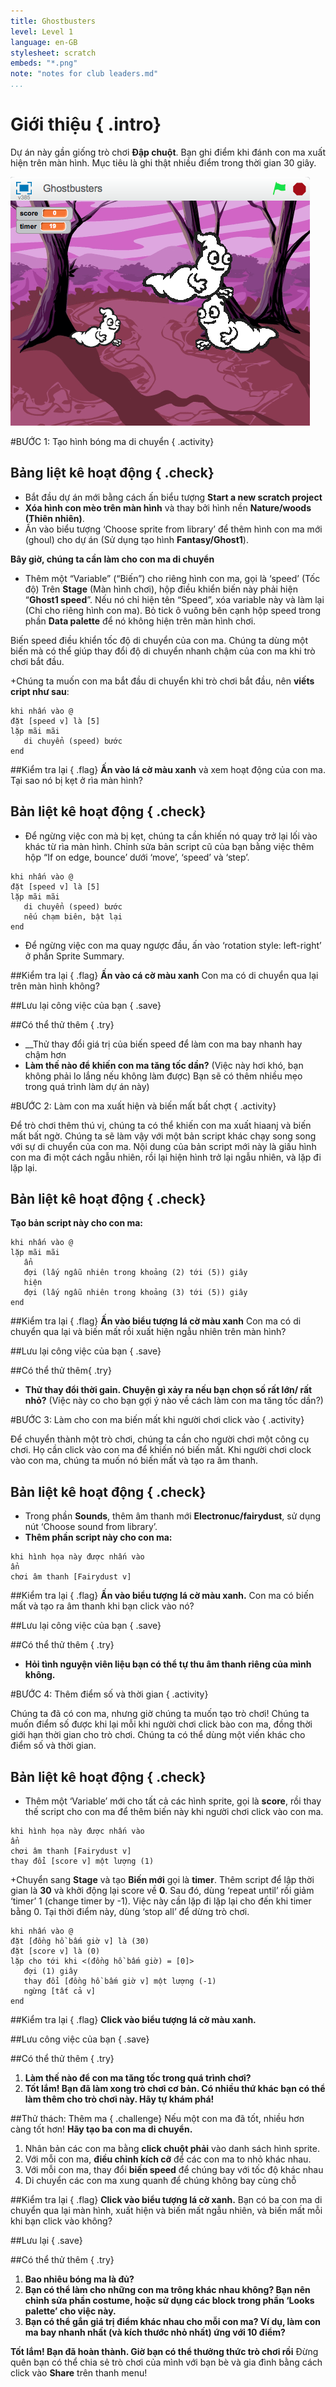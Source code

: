 ```yaml
---
title: Ghostbusters
level: Level 1
language: en-GB
stylesheet: scratch
embeds: "*.png"
note: "notes for club leaders.md"
...
```


# Giới thiệu { .intro}
Dự án này gần giống trò chơi __Đập chuột__. Bạn ghi điểm khi đánh con ma xuất hiện trên màn hình. Mục tiêu là ghi thật nhiều điểm trong thời gian 30 giây.

![screenshot](ghostbsuters_screenshot.png)

#BƯỚC 1: Tạo hình bóng ma di chuyển { .activity}

## Bảng liệt kê hoạt động { .check}

+ Bắt đầu dự án mới bằng cách ấn biểu tượng __Start a new scratch project__
+ __Xóa hình con mèo trên màn hình__ và thay bởi hình nền __Nature/woods (Thiên nhiên)__.
+ Ấn vào biểu tượng ‘Choose sprite from library’ để thêm hình con ma mới (ghoul) cho dự án (Sử dụng tạo hình __Fantasy/Ghost1__).

__Bây giờ, chúng ta cần làm cho con ma di chuyển__

+ Thêm một “Variable” (“Biến”) cho riêng hình con ma, gọi là ‘speed’ (Tốc độ)
Trên __Stage__ (Màn hình chơi), hộp điều khiển biến này phải hiện “__Ghost1 speed__”.
Nếu nó chỉ hiện tên “Speed”, xóa variable này và làm lại (Chỉ cho riêng hình con ma). Bỏ tick ô vuông bên cạnh hộp speed trong phần __Data palette__ để nó không hiện trên màn hình chơi.

Biến speed điều khiển tốc độ di chuyển của con ma. Chúng ta dùng một biến mà có thể giúp thay đổi độ di chuyển nhanh chậm của con ma khi trò chơi bắt đầu.

+Chúng ta muốn con ma bắt đầu di chuyển khi trò chơi bắt đầu, nên __viếts cript như sau__:

```blocks
khi nhấn vào @
đặt [speed v] là [5]
lặp mãi mãi
   di chuyển (speed) bước
end
```
        
##Kiểm tra lại { .flag}
__Ấn vào lá cờ màu xanh__ và xem hoạt động của con ma. Tại sao nó bị kẹt ở rìa màn hình?

## Bản liệt kê hoạt động { .check}

+ Để ngừng việc con mà bị kẹt, chúng ta cần khiến nó quay trở lại lối vào khác từ rìa màn hình. Chỉnh sửa bản script cũ của bạn bằng việc thêm hộp “If on edge, bounce’ dưới ‘move’, ‘speed’ và ‘step’.

```blocks
khi nhấn vào @
đặt [speed v] là [5]
lặp mãi mãi
   di chuyển (speed) bước
   nếu chạm biên, bật lại
end
```
+ Để ngừng việc con ma quay ngược đầu, ấn vào ‘rotation style: left-right’ ở phần Sprite Summary.

##Kiểm tra lại { .flag}
__Ấn vào cá cờ màu xanh__
Con ma có di chuyển qua lại trên màn hình không?

##Lưu lại công việc của bạn { .save}

##Có thể thử thêm { .try}

+ __Thử thay đổi giá trị của biến speed để làm con ma bay nhanh hay chậm hơn
+ __Làm thế nào để khiến con ma tăng tốc dần?__
(Việc này hơi khó, bạn không phải lo lắng nếu không làm được)
Bạn sẽ có thêm nhiều mẹo trong quá trình làm dự án này)


#BƯỚC 2: Làm con ma xuất hiện và biến mất bất chợt { .activity}

Để trò chơi thêm thú vị, chúng ta có thể khiến con ma xuất hiaanj và biến mất bất ngờ. Chúng ta sẽ làm vậy với một bản script khác chạy song song với sự di chuyển của con ma. Nội dung của bản script mới này là giấu hình con ma đi một cách ngẫu nhiên, rồi lại hiện hình trở lại ngẫu nhiên, và lặp đi lặp lại.

## Bản liệt kê hoạt động { .check}

__Tạo bản script này cho con ma:__

```blocks
khi nhấn vào @
lặp mãi mãi
   ẩn
   đợi (lấy ngẫu nhiên trong khoảng (2) tới (5)) giây
   hiện
   đợi (lấy ngẫu nhiên trong khoảng (3) tới (5)) giây
end
```
##Kiểm tra lại { .flag}
__Ấn vào biểu tượng lá cờ màu xanh__ 
Con ma có di chuyển qua lại và biến mất rồi xuất hiện ngẫu nhiên trên màn hình?

##Lưu lại công việc của bạn { .save}

##Có thể thử thêm{ .try}
+ __Thử thay đổi thời gain. Chuyện gì xảy ra nếu bạn chọn số rất lớn/ rất nhỏ?__
(Việc này co cho bạn gợi ý nào về cách làm con ma tăng tốc dần?)


#BƯỚC 3: Làm cho con ma biến mất khi người chơi click vào { .activity}

Để chuyển thành một trò chơi, chúng ta cần cho người chơi một công cụ chơi. Họ cần click vào con ma để khiến nó biến mất. Khi người chơi clock vào con ma, chúng ta muốn nó biến mất và tạo ra âm thanh.

## Bản liệt kê hoạt động { .check}

+ Trong phần __Sounds__, thêm âm thanh mới __Electronuc/fairydust__, sử dụng nút ‘Choose sound from library’.
+ __Thêm phần script này cho con ma:__

```blocks
khi hình họa này được nhấn vào
ẩn
chơi âm thanh [Fairydust v]
```
##Kiểm tra lại { .flag}
__Ấn vào biểu tượng lá cờ màu xanh.__ 
Con ma có biến mất và tạo ra âm thanh khi bạn click vào nó?

##Lưu lại công việc của bạn { .save}

##Có thể thử thêm { .try}
+ __Hỏi tình nguyện viên liệu bạn có thể tự thu âm thanh riêng của mình không.__

#BƯỚC 4: Thêm điểm số và thời gian { .activity}

Chúng ta đã có con ma, nhưng giờ chúng ta muốn tạo trò chơi! Chúng ta muốn điểm số được khi lại mỗi khi người chơi click bào con ma, đồng thời giới hạn thời gian cho trò chơi. Chúng ta có thể dùng một viến khác cho điểm số và thời gian.

## Bản liệt kê hoạt động { .check}

+ Thêm một ‘Variable’ mới cho tất cả các hình sprite, gọi là __score__, rồi thay thế script cho con ma để thêm biến này khi người chơi click vào con ma.


```blocks
khi hình họa này được nhấn vào
ẩn
chơi âm thanh [Fairydust v]
thay đổi [score v] một lượng (1)
```

+Chuyển sang __Stage__ và tạo __Biến mới__ gọi là __timer__. Thêm script để lập thời gian là __30__ và khởi động lại score về __0__. Sau đó, dùng ‘repeat until’ rồi giảm ‘timer’ 1 (change timer by -1). Việc này cần lặp đi lặp lại cho đến khi timer bằng 0. Tại thời điểm này, dùng ‘stop all’ để dừng trò chơi.


```blocks
khi nhấn vào @
đặt [đồng hồ bấm giờ v] là (30)
đặt [score v] là (0)
lặp cho tới khi <(đồng hồ bấm giờ) = [0]>
   đợi (1) giây
   thay đổi [đồng hồ bấm giờ v] một lượng (-1)
   ngừng [tất cả v]
end
```


##Kiểm tra lại { .flag}
__Click vào biểu tượng lá cờ màu xanh.__ 

##Lưu công việc của bạn { .save}

##Có thể thử thêm { .try}
1. __Làm thế nào để con ma tăng tốc trong quá trình chơi?__
2. __Tốt lắm! Bạn đã làm xong trò chơi cơ bản. Có nhiều thứ khác bạn có thể làm thêm cho trò chơi này. Hãy tự khám phá!__

##Thử thách: Thêm ma { .challenge}
Nếu một con ma đã tốt, nhiều hơn càng tốt hơn! __Hãy tạo ba con ma di chuyển.__
1. Nhân bản các con ma bằng __click chuột phải__ vào danh sách hình sprite.
2. Với mỗi con ma, __điều chỉnh kích cỡ__ để các con ma to nhỏ khác nhau.
3. Với mỗi con ma, thay đổi __biến speed__ để chúng bay với tốc độ khác nhau
4. Di chuyển các con ma xung quanh để chúng không bay cùng chỗ

##Kiểm tra lại { .flag}
__Click vào biểu tượng lá cờ xanh.__ 
Bạn có ba con ma di chuyển qua lại màn hình, xuất hiện và biến mất ngẫu nhiên, và biến mất mỗi khi bạn click vào không?


##Lưu lại { .save}

##Có thể thử thêm { .try}

1. __Bao nhiêu bóng ma là đủ?__
2. __Bạn có thể làm cho những con ma trông khác nhau không? Bạn nên chỉnh sửa phần costume, hoặc sử dụng các block trong phần ‘Looks palette’ cho việc này.__
3. __Bạn có thể gắn giá trị điểm khác nhau cho mỗi con ma? Ví dụ, làm con ma bay nhanh nhất (và kích thước nhỏ nhất) ứng với 10 điểm?__


__Tốt lắm! Bạn đã hoàn thành. Giờ bạn có thể thưởng thức trò chơi rồi__
Đừng quên bạn có thể chia sẻ trò chơi của mình với bạn bè và gia đình bằng cách click vào __Share__ trên thanh menu!
